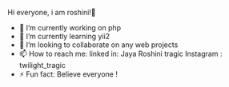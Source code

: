  Hi everyone, i am roshini!🙋‍

- 🔭 I’m currently working on php
- 🌱 I’m currently learning yii2
- 👯 I’m looking to collaborate on any web projects
- 📫 How to reach me: linked in: Jaya Roshini
tragic                 Instagram : twilight_tragic
- ⚡ Fun fact: Believe everyone !

